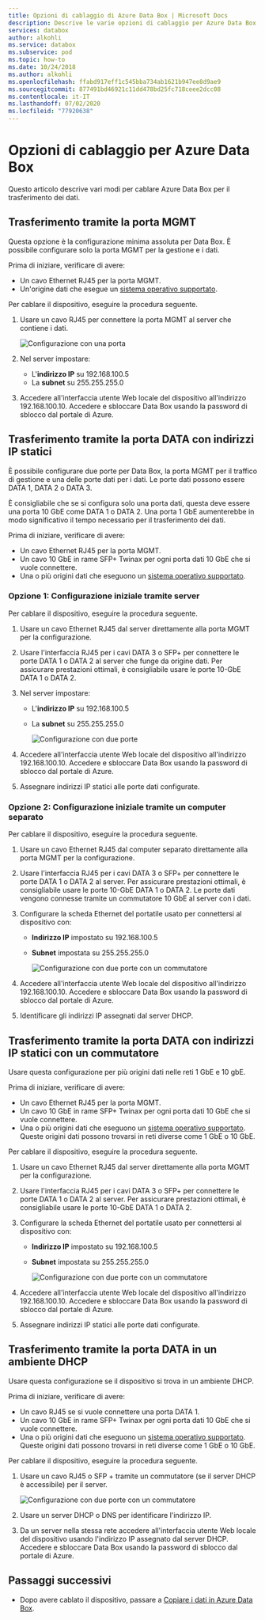 ```yaml
---
title: Opzioni di cablaggio di Azure Data Box | Microsoft Docs
description: Descrive le varie opzioni di cablaggio per Azure Data Box.
services: databox
author: alkohli
ms.service: databox
ms.subservice: pod
ms.topic: how-to
ms.date: 10/24/2018
ms.author: alkohli
ms.openlocfilehash: ffabd917eff1c545bba734ab1621b947ee8d9ae9
ms.sourcegitcommit: 877491bd46921c11dd478bd25fc718ceee2dcc08
ms.contentlocale: it-IT
ms.lasthandoff: 07/02/2020
ms.locfileid: "77920638"
---
```

# <a name="cabling-options-for-your-azure-data-box"></a>Opzioni di cablaggio per Azure Data Box

Questo articolo descrive vari modi per cablare Azure Data Box per il trasferimento dei dati.

## <a name="transfer-via-mgmt-port"></a>Trasferimento tramite la porta MGMT

Questa opzione è la configurazione minima assoluta per Data Box. È possibile configurare solo la porta MGMT per la gestione e i dati.

Prima di iniziare, verificare di avere:

- Un cavo Ethernet RJ45 per la porta MGMT.
- Un'origine dati che esegue un [sistema operativo supportato](data-box-system-requirements.md#supported-operating-systems-for-clients).

Per cablare il dispositivo, eseguire la procedura seguente.

1. Usare un cavo RJ45 per connettere la porta MGMT al server che contiene i dati.

    ![Configurazione con una porta](media/data-box-cable-options/cabling-mgmt-only.png)

2. Nel server impostare:

    - L'**indirizzo IP** su 192.168.100.5
    - La **subnet** su 255.255.255.0

3. Accedere all'interfaccia utente Web locale del dispositivo all'indirizzo 192.168.100.10. Accedere e sbloccare Data Box usando la password di sblocco dal portale di Azure.


## <a name="transfer-via-data-port-with-static-ips"></a>Trasferimento tramite la porta DATA con indirizzi IP statici

È possibile configurare due porte per Data Box, la porta MGMT per il traffico di gestione e una delle porte dati per i dati. Le porte dati possono essere DATA 1, DATA 2 o DATA 3.

È consigliabile che se si configura solo una porta dati, questa deve essere una porta 10 GbE come DATA 1 o DATA 2. Una porta 1 GbE aumenterebbe in modo significativo il tempo necessario per il trasferimento dei dati.

Prima di iniziare, verificare di avere:

- Un cavo Ethernet RJ45 per la porta MGMT.
- Un cavo 10 GbE in rame SFP+ Twinax per ogni porta dati 10 GbE che si vuole connettere.
- Una o più origini dati che eseguono un [sistema operativo supportato](data-box-system-requirements.md#supported-operating-systems-for-clients).

### <a name="option-1---initial-setup-via-server"></a>Opzione 1: Configurazione iniziale tramite server

Per cablare il dispositivo, eseguire la procedura seguente.

1. Usare un cavo Ethernet RJ45 dal server direttamente alla porta MGMT per la configurazione.
2. Usare l'interfaccia RJ45 per i cavi DATA 3 o SFP+ per connettere le porte DATA 1 o DATA 2 al server che funge da origine dati. Per assicurare prestazioni ottimali, è consigliabile usare le porte 10-GbE DATA 1 o DATA 2.
3. Nel server impostare:

   - L'**indirizzo IP** su 192.168.100.5
   - La **subnet** su 255.255.255.0

     ![Configurazione con due porte](media/data-box-cable-options/cabling-2-port-setup.png)

3. Accedere all'interfaccia utente Web locale del dispositivo all'indirizzo 192.168.100.10. Accedere e sbloccare Data Box usando la password di sblocco dal portale di Azure.
4. Assegnare indirizzi IP statici alle porte dati configurate.

### <a name="option-2---initial-setup-via-separate-computer"></a>Opzione 2: Configurazione iniziale tramite un computer separato

Per cablare il dispositivo, eseguire la procedura seguente.

1. Usare un cavo Ethernet RJ45 dal computer separato direttamente alla porta MGMT per la configurazione.
2. Usare l'interfaccia RJ45 per i cavi DATA 3 o SFP+ per connettere le porte DATA 1 o DATA 2 al server. Per assicurare prestazioni ottimali, è consigliabile usare le porte 10-GbE DATA 1 o DATA 2. Le porte dati vengono connesse tramite un commutatore 10 GbE al server con i dati.
3. Configurare la scheda Ethernet del portatile usato per connettersi al dispositivo con:

   - **Indirizzo IP** impostato su 192.168.100.5
   - **Subnet** impostata su 255.255.255.0

     ![Configurazione con due porte con un commutatore](media/data-box-cable-options/cabling-with-static-ip.png)

3. Accedere all'interfaccia utente Web locale del dispositivo all'indirizzo 192.168.100.10. Accedere e sbloccare Data Box usando la password di sblocco dal portale di Azure.
4. Identificare gli indirizzi IP assegnati dal server DHCP.

## <a name="transfer-via-data-port-with-static-ips-using-a-switch"></a>Trasferimento tramite la porta DATA con indirizzi IP statici con un commutatore 

Usare questa configurazione per più origini dati nelle reti 1 GbE e 10 gbE.

Prima di iniziare, verificare di avere:

- Un cavo Ethernet RJ45 per la porta MGMT.
- Un cavo 10 GbE in rame SFP+ Twinax per ogni porta dati 10 GbE che si vuole connettere.
- Una o più origini dati che eseguono un [sistema operativo supportato](data-box-system-requirements.md#supported-operating-systems-for-clients). Queste origini dati possono trovarsi in reti diverse come 1 GbE o 10 GbE.

Per cablare il dispositivo, eseguire la procedura seguente.

1. Usare un cavo Ethernet RJ45 dal server direttamente alla porta MGMT per la configurazione.
2. Usare l'interfaccia RJ45 per i cavi DATA 3 o SFP+ per connettere le porte DATA 1 o DATA 2 al server. Per assicurare prestazioni ottimali, è consigliabile usare le porte 10-GbE DATA 1 o DATA 2.
3. Configurare la scheda Ethernet del portatile usato per connettersi al dispositivo con:

   - **Indirizzo IP** impostato su 192.168.100.5
   - **Subnet** impostata su 255.255.255.0

     ![Configurazione con due porte con un commutatore](media/data-box-cable-options/cabling-with-switch-static-ip.png)

3. Accedere all'interfaccia utente Web locale del dispositivo all'indirizzo 192.168.100.10. Accedere e sbloccare Data Box usando la password di sblocco dal portale di Azure.
4. Assegnare indirizzi IP statici alle porte dati configurate.


## <a name="transfer-via-data-port-in-a-dhcp-environment"></a>Trasferimento tramite la porta DATA in un ambiente DHCP

Usare questa configurazione se il dispositivo si trova in un ambiente DHCP.

Prima di iniziare, verificare di avere:

- Un cavo RJ45 se si vuole connettere una porta DATA 1.
- Un cavo 10 GbE in rame SFP+ Twinax per ogni porta dati 10 GbE che si vuole connettere.
- Una o più origini dati che eseguono un [sistema operativo supportato](data-box-system-requirements.md#supported-operating-systems-for-clients). Queste origini dati possono trovarsi in reti diverse come 1 GbE o 10 GbE.

Per cablare il dispositivo, eseguire la procedura seguente.

1. Usare un cavo RJ45 o SFP + tramite un commutatore (se il server DHCP è accessibile) per il server.

    ![Configurazione con due porte con un commutatore](media/data-box-cable-options/cabling-dhcp-data-only.png)
2. Usare un server DHCP o DNS per identificare l'indirizzo IP.
3. Da un server nella stessa rete accedere all'interfaccia utente Web locale del dispositivo usando l'indirizzo IP assegnato dal server DHCP. Accedere e sbloccare Data Box usando la password di sblocco dal portale di Azure.

## <a name="next-steps"></a>Passaggi successivi

- Dopo avere cablato il dispositivo, passare a [Copiare i dati in Azure Data Box](data-box-deploy-copy-data.md).
